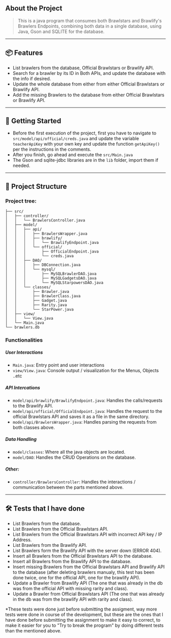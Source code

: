 
## About the Project
> This is a java program that consumes both Brawlstars and Brawlify's Brawlers Endpoints, combining both data in a single database, using Java, Gson and SQLITE for the database.

---

## 📦 Features

- List brawlers from the database, Official Brawlstars or Brawlify API.
- Search for a brawler by its ID in Both APIs, and update the database with the info if desired.
- Update the whole database from either from either Official Brawlstars or Brawlify API.
- Add the missing Brawlers to the database from either Official Brawlstars or Brawlify API.

---

## 🚀 Getting Started

- Before the first execution of the project, first you have to navigate to `src/model/api/official/creds.java` and update the variable `teacherApiKey` with your own key and update the function `getApiKey()` per the instructions in the comments.
- After you finish, go ahead and execute the `src/Main.java`
- The Gson and sqlite-jdbc libraries are in the `lib` folder, import them if needed.
---
## 📁 Project Structure
### Project tree:
```
├── src/
│   ├── controller/
│   │   └── BrawlersController.java
│   ├── model/
│   │   ├── api/
│   │   │   ├── BrawlersWrapper.java
│   │   │   ├── brawlify/
│   │   │   │   └── BrawlifyEndpoint.java
│   │   │   └── official/
│   │   │       ├── OfficialEndpoint.java
│   │   │       └── creds.java
│   │   ├── DAO/
│   │   │   ├── DBConnection.java
│   │   │   └── mysql/
│   │   │       ├── MySQLBrawlerDAO.java
│   │   │       ├── MySQLGadgetsDAO.java
│   │   │       └── MySQLStarpowersDAO.java
│   │   └── classes/
│   │       ├── Brawler.java
│   │       ├── BrawlerClass.java
│   │       ├── Gadget.java
│   │       ├── Rarity.java
│   │       └── StarPower.java
│   ├── view/
│   │   └── View.java
│   └── Main.java
└── brawlers.db
```
### Functionalities
##### User Interactions
- `Main.java`: Entry point and user interactions
- `view/View.java`: Console output / visualization for the Menus, Objects ..etc
##### API Intercations
- `model/api/brawlify/BrawlifyEndpoint.java`: Handles the calls/requests to the Brawlify API.
- `model/api/official/OfficialEndpoint.java`: Handles the request to the official Brawlstars API and saves it as a file in the same directory.
- `model/api/BrawlersWrapper.java`: Handles parsing the requests from both classes above.
##### Data Handling
- `model/classes`: Where all the java objects are located.
- `model/DAO`: Handles the CRUD Operations on the database.
##### Other:
- `controller/BrawlersController`: Handles the interactions / communication between the parts mentioned above.
---
## 🛠️ Tests that I have done
- List Brawlers from the database.
- List Brawlers from the Official Brawlstars API.
- List Brawlers from the Official Brawlstars API with incorrect API key / IP Address.
- List Brawlers from the Brawlify API.
- List Brawlers form the Brawlify API with the server down (ERROR 404).
- Insert all Brawlers from the Official Brawlstars API to the database.
- Insert all Brawlers from the Brawlify API to the database.
- Insert missing Brawlers from the Official Brawlstars API and Brawlify API to the database (after deleting brawlers manualy, this test has been done twice, one for the official API, one for the brawlify API).
- Update a Brawler from Brawlify API (The one that was already in the db was from the official API with missing rarity and class).
- Update a Brawler from Official Brawlstars API (The one that was already in the db was from the brawlify API with rarity and class).

\*These tests were done just before submitting the assigment, way more tests were done in course of the development, but these are the ones that I have done before submitting the assignment to make it easy to correct, to make it easier for you to "Try to break the program" by doing different tests than the mentioned above.


